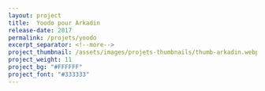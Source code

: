 ```yaml
---
layout: project
title:  Yoodo pour Arkadin
release-date: 2017
permalink: /projets/yoodo
excerpt_separator: <!--more-->
project_thumbnail: /assets/images/projets-thumbnails/thumb-arkadin.webp
project_weight: 11
project_bg: "#FFFFFF"
project_font: "#333333"
---
```

